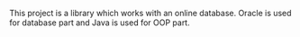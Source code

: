 This project is a library which works with an online database. Oracle is used for database part and Java is used for OOP part.
